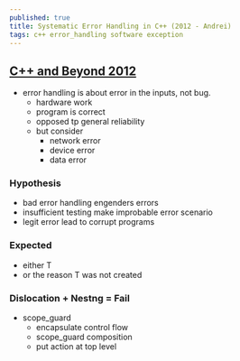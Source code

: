 ```yaml
---
published: true
title: Systematic Error Handling in C++ (2012 - Andrei)
tags: c++ error_handling software exception
---
```

## [C++ and Beyond 2012](https://www.youtube.com/watch?v=kaI4R0Ng4E8)
- error handling is about error in the inputs, not bug.
	- hardware work
    - program is correct
	- opposed tp general reliability
    - but consider
    	- network error
        - device error
        - data error
        
### Hypothesis
- bad error handling engenders errors
- insufficient testing make improbable error scenario
- legit error lead to corrupt programs

### Expected<T>
- either T
- or the reason T was not created

### Dislocation + Nestng = Fail
- scope_guard
  - encapsulate control flow
  - scope_guard composition
  - put action at top level
